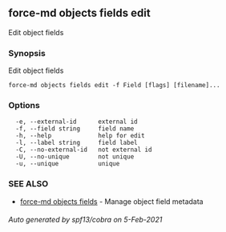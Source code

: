 ## force-md objects fields edit

Edit object fields

### Synopsis

Edit object fields

```
force-md objects fields edit -f Field [flags] [filename]...
```

### Options

```
  -e, --external-id      external id
  -f, --field string     field name
  -h, --help             help for edit
  -l, --label string     field label
  -C, --no-external-id   not external id
  -U, --no-unique        not unique
  -u, --unique           unique
```

### SEE ALSO

* [force-md objects fields](force-md_objects_fields.md)	 - Manage object field metadata

###### Auto generated by spf13/cobra on 5-Feb-2021

